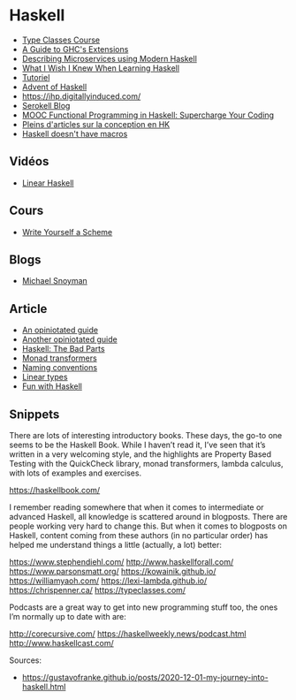 # Haskell

- [Type Classes Course](https://typeclasses.com/courses)
- [A Guide to GHC's Extensions](https://limperg.de/ghc-extensions/)
- [Describing Microservices using Modern Haskell](https://www.47deg.com/blog/mu-in-haskell-symposium/)
- [What I Wish I Knew When Learning Haskell](http://dev.stephendiehl.com/hask/)
- [Tutoriel](https://www.tutorialspoint.com/haskell/index.htm)
- [Advent of Haskell](https://adventofhaskell.com/)
- https://ihp.digitallyinduced.com/
- [Serokell Blog](https://serokell.io/blog)
- [MOOC Functional Programming in Haskell: Supercharge Your Coding](https://www.futurelearn.com/courses/functional-programming-haskell)
- [Pleins d'articles sur la conception en HK](https://github.com/graninas/software-design-in-haskell)
- [Haskell doesn't have macros](https://www.reddit.com/r/haskell/comments/kmgf4k/haskell_doesnt_have_macros/)

## Vidéos

- [Linear Haskell](https://www.youtube.com/watch?v=t0mhvd3-60Y)

## Cours

- [Write Yourself a Scheme](https://en.wikibooks.org/wiki/Write_Yourself_a_Scheme_in_48_Hours)

## Blogs

- [Michael Snoyman](https://www.snoyman.com/)

## Article

- [An opiniotated guide](https://lexi-lambda.github.io/blog/2018/02/10/an-opinionated-guide-to-haskell-in-2018/)
- [Another opiniotated guide](https://github.com/typesanitizer/not-a-blog/blob/master/opinionated-haskell-guide-2019.md)
- [Haskell: The Bad Parts](https://www.snoyman.com/blog/2020/10/haskell-bad-parts-1)
- [Monad transformers](http://book.realworldhaskell.org/read/monad-transformers.html)
- [Naming conventions](https://kowainik.github.io/posts/naming-conventions)
- [Linear types](https://news.ycombinator.com/item?id=24635141)
- [Fun with Haskell](https://pritesh-shrivastava.github.io/blog/2020/09/13/fun-with-haskell)

## Snippets

There are lots of interesting introductory books. These days, the go-to one seems to be the Haskell Book. While I haven’t read it, I’ve seen that it’s written in a very welcoming style, and the highlights are Property Based Testing with the QuickCheck library, monad transformers, lambda calculus, with lots of examples and exercises.

https://haskellbook.com/

I remember reading somewhere that when it comes to intermediate or advanced Haskell, all knowledge is scattered around in blogposts. There are people working very hard to change this. But when it comes to blogposts on Haskell, content coming from these authors (in no particular order) has helped me understand things a little (actually, a lot) better:

https://www.stephendiehl.com/
http://www.haskellforall.com/
https://www.parsonsmatt.org/
https://kowainik.github.io/
https://williamyaoh.com/
https://lexi-lambda.github.io/
https://chrispenner.ca/
https://typeclasses.com/

Podcasts are a great way to get into new programming stuff too, the ones I’m normally up to date with are:

http://corecursive.com/
https://haskellweekly.news/podcast.html
http://www.haskellcast.com/

Sources:
- https://gustavofranke.github.io/posts/2020-12-01-my-journey-into-haskell.html
